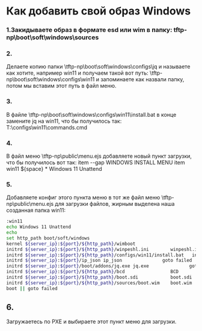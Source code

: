 # ﻿Как добавить свой образ Windows
### 1.Закидываете образ в формате esd или wim  в папку: tftp-np\boot\soft\windows\sources
### 2.
Делаете копию папки \tftp-np\boot\soft\windows\configs\jq и называете как хотите, например win11 и получаем такой вот путь: \tftp-np\boot\soft\windows\configs\win11 и запоминаете как назвали папку, потом мы вставим этот путь в файл меню.
### 3.
В файле \tftp-np\boot\soft\windows\configs\win11\install.bat в конце замените jq на win11, что бы получилось так:
T:\configs\win11\commands.cmd
### 4.
В файл меню \tftp-np\public\menu.ejs добавляете новый пункт загрузки, что бы получилось вот так:
item --gap WINDOWS INSTALL MENU
    item win11 ${space} * Windows 11 Unattend  
### 5.
Добавляете конфиг этого пункта меню в тот же файл меню \tftp-np\public\menu.ejs  для загрузки файлов, жирным выделена наша созданная папка win11:
```bash
:win11
echo Windows 11 Unattend    
echo
set http_path boot/soft/windows
kernel ${server_ip}:${port}/${http_path}/wimboot                              goto failed
initrd ${server_ip}:${port}/${http_path}/winpeshl.ini        winpeshl.ini     goto failed
initrd ${server_ip}:${port}/${http_path}/configs/win11/install.bat   install.bat      goto failed
initrd ${server_ip}:${port}/ip_json ip_json               goto failed
initrd ${server_ip}:${port}/boot/addons/jq.exe jq.exe               goto failed
initrd ${server_ip}:${port}/${http_path}/bcd                 BCD              goto failed
initrd ${server_ip}:${port}/${http_path}/boot.sdi            boot.sdi         goto failed
initrd ${server_ip}:${port}/${http_path}/sources/boot.wim    boot.wim         goto failed
boot || goto failed 
```
## 6.
Загружаетесь по PXE и выбираете этот пункт меню для загрузки.
